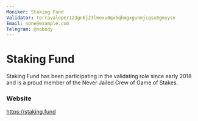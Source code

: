 ```yaml
---
Moniker: Staking Fund
Validator: terravaloper123gn6j23lmexu0qx5qhmgxgunmjcqsx8gmsyse
Email: none@example.com
Telegram: @nobody
---
```


# Staking Fund

Staking Fund has been participating in the validating role since early 2018 and is a proud member of the Never Jailed Crew of Game of Stakes.

### Website

https://staking.fund

